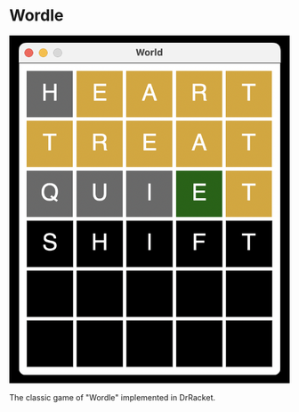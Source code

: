 # Wordle

<img width="777" alt="Screenshot 2023-06-25 at 7.03.16 PM" src="Screenshot 2023-06-25 at 7.03.16 PM.png">


The classic game of "Wordle" implemented in DrRacket.
